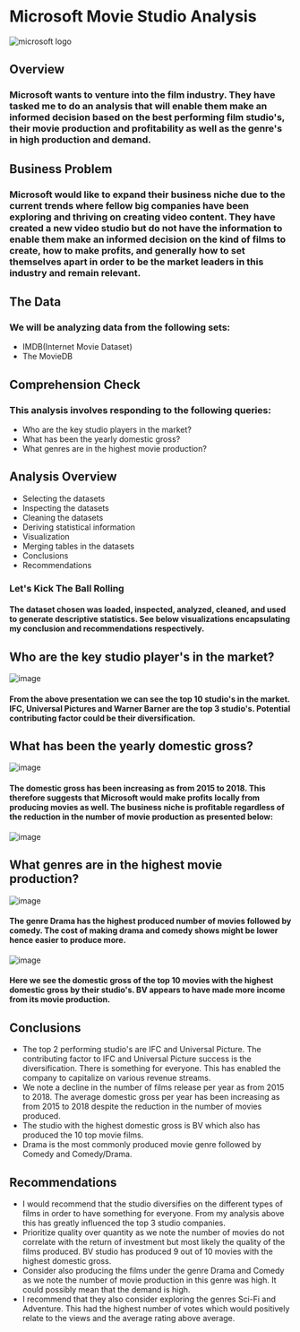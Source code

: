 # Microsoft Movie Studio Analysis
![microsoft logo](https://github.com/jgatharia/DS_Phase_1_Project/assets/168189978/617ac308-4eeb-4c7b-9d0b-d91fadc43680)

## Overview
### Microsoft wants to venture into the film industry. They have tasked me to do an analysis that will enable them make an informed decision based on the best performing film studio's, their movie production and profitability as well as the genre's in high production and demand.
## Business Problem
### Microsoft would like to expand their business niche due to the current trends where fellow big companies have been exploring and thriving on creating video content. They have created a new video studio but do not have the information to enable them make an informed decision on the kind of films to create, how to make profits, and generally how to set themselves apart in order to be the market leaders in this industry and remain relevant.

## The Data
### We will be analyzing data from the following sets:
* IMDB(Internet Movie Dataset)
* The MovieDB

## Comprehension Check
### This analysis involves responding to the following queries:
* Who are the key studio players in the market?
* What has been the yearly domestic gross?
* What genres are in the highest movie production?

## Analysis Overview
* Selecting the datasets
* Inspecting the datasets
* Cleaning the datasets
* Deriving statistical information
* Visualization
* Merging tables in the datasets
* Conclusions
* Recommendations

### Let's Kick The Ball Rolling
#### The dataset chosen was loaded, inspected, analyzed, cleaned, and used to generate descriptive statistics. See below visualizations encapsulating my conclusion and recommendations respectively. 

## Who are the key studio player's in the market?
![image](https://github.com/jgatharia/DS_Phase_1_Project/assets/168189978/ea11c1cb-1502-4a35-9ed6-5bdf2dad1f74)
#### From the above presentation we can see the top 10 studio's in the market. IFC, Universal Pictures and Warner Barner are the top 3 studio's. Potential contributing factor could be their diversification.

## What has been the yearly domestic gross?
![image](https://github.com/jgatharia/DS_Phase_1_Project/assets/168189978/736c0eb1-3516-49e2-81a8-6c58a3c84c43)
#### The domestic gross has been increasing as from 2015 to 2018. This therefore suggests that Microsoft would make profits locally from producing movies as well. The business niche is profitable regardless of the reduction in the number of movie production as presented below:
![image](https://github.com/jgatharia/DS_Phase_1_Project/assets/168189978/f05fc268-e9e9-4496-aaaf-99bebf8bfe73)

##  What genres are in the highest movie production?
![image](https://github.com/jgatharia/DS_Phase_1_Project/assets/168189978/908d6a40-db04-4270-a740-90a12fbc5e58)
#### The genre Drama has the highest produced number of movies followed by comedy. The cost of making drama and comedy shows might be lower hence easier to produce more. 

![image](https://github.com/jgatharia/DS_Phase_1_Project/assets/168189978/f94c82b2-5bb9-4fe2-8d83-273dc5733da9)
#### Here we see the domestic gross of the top 10 movies with the highest domestic gross by their studio's. BV appears to have made more income from its movie production.

## Conclusions
* The top 2 performing studio's are IFC and Universal Picture. The contributing factor to IFC and  Universal Picture success is the diversification. There is something for everyone. This has enabled the company to capitalize on various revenue streams.
* We note a decline in the number of films release per year as from 2015 to 2018. The average domestic gross per year has been increasing as from 2015 to 2018 despite the reduction in the number of movies produced. 
* The studio with the highest domestic gross is BV which also has produced the 10 top movie films.
* Drama is the most commonly produced movie genre followed by Comedy and Comedy/Drama.

## Recommendations
* I would recommend that the studio diversifies on the different types of films in order to have something for everyone. From my analysis above this has greatly influenced the top 3 studio companies.
* Prioritize quality over quantity  as we note the number of movies do not correlate with the return of investment but most likely the quality of the films produced. BV studio has produced 9 out of 10 movies with the highest domestic gross.
* Consider also producing the films under the genre Drama and Comedy as we note the number of movie production in this genre was high. It could possibly mean that the demand is high.
* I recommend that they also consider exploring the genres Sci-Fi and Adventure. This had the highest number of votes which would positively relate to the views and the average rating above average.



























